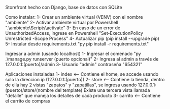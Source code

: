 Storefront hecho con Django, base de datos con SQLite

Como instalar:
1- Crear un ambiente virtual (VENV) con el nombre "ambiente"
2- Activar ambiente virtual por Powershell ".\ambiente\Scripts\activate"
3- En caso de un error de UnauthorizedAccess, ingrese en Powershell "Set-ExecutionPolicy Unrestricted -Scope Process"
4- Actualizar pip (pip install --upgrade pip)
5- Instalar desde requirements.txt "py pip install -r requirements.txt"

Ingresar a admin (usando localhost)
1- Ingresar el comenado "py .\manage.py runserver (puerto opcional)"
2- Ingresa al admin a través de 127.0.0.1:(puerto)/admin
3- Usuario "admin" contraseña "654321"

Aplicaciones instaladas
1- index <-- Contiene el home, se accede usando solo la direccion ip (127.0.0.1:(puerto))
2- store <-- Contiene la tienda, dentro de ella hay 2 vistas "zapatos" y "zapatillas", se ingresa usando 127.0.0.1:(puerto)/store/(nombre del template)
Existe una tercera vista llamada "detalle" que maneja los detalles de cada producto
3- carrito <-- Contiene el carrito de compras
